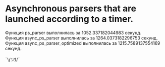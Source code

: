 # Asynchronous parsers that are launched according to a timer.
Функция ps_parser выполнилась за 1052.337182044983 секунд.<br/>
Функция async_ps_parser выполнилась за 1264.0373182296753 секунд.<br/>
Функция async_ps_parser_optimized выполнилась за 1215.7589137554169 секунд.<br/>
<br/>
¯\\_(ツ)_/¯<br/>
